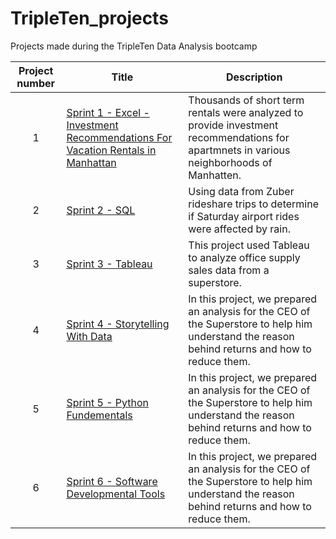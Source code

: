 # TripleTen_projects
Projects made during the TripleTen Data Analysis bootcamp

| Project number | Title | Description |
| :-----------: | ----------- |----------- |
| 1 | [Sprint 1 - Excel - Investment Recommendations For Vacation Rentals in Manhattan](https://github.com/EliezerSapir/TripleTen_projects/tree/3a350688dd9823d2e0afff0b2aed1efe71b7c41d/Sprint%201%20-%20Excel) |  Thousands of short term rentals were analyzed to provide investment recommendations for apartmnets in various neighborhoods of Manhatten. |
| 2 | [Sprint 2 - SQL]( ) | Using data from Zuber rideshare trips to determine if Saturday airport rides were affected by rain.
| 3 | [Sprint 3 - Tableau](https://github.com/EliezerSapir/TripleTen_projects/tree/8bc00f909f0404d8afed6f8087473f0b2918469b/Sprint%203%20-%20Tableau) | This project used Tableau to analyze office supply sales data from a superstore. |
| 4 | [Sprint 4 - Storytelling With Data](https://github.com/EliezerSapir/TripleTen_projects/tree/91c51a871e7e62dd427f5487baa835a5e12b6b27/Sprint%204%20-%20Storytelling%20with%20data) | In this project, we prepared an analysis for the CEO of the Superstore to help him understand the reason behind returns and how to reduce them.
| 5 | [Sprint 5 - Python Fundementals]() | In this project, we prepared an analysis for the CEO of the Superstore to help him understand the reason behind returns and how to reduce them.
| 6 | [Sprint 6 - Software Developmental Tools](https://github.com/EliezerSapir/TripleTen_projects/tree/96daf7aa1bc1fb28cd3e8dec6b310235a83075ee/Sprint%206%20-%20Software%20Development%20Tools) | In this project, we prepared an analysis for the CEO of the Superstore to help him understand the reason behind returns and how to reduce them.
